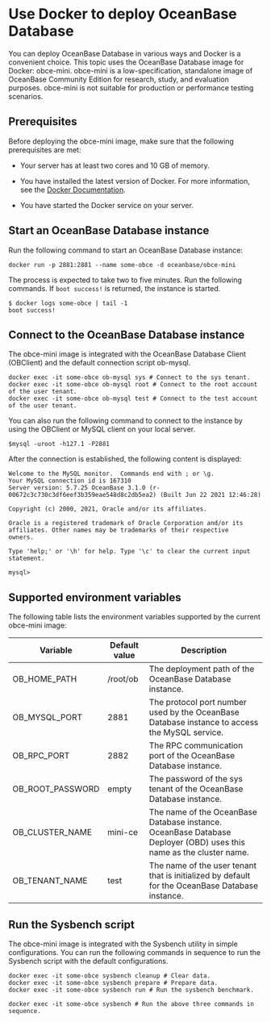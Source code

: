 Use Docker to deploy OceanBase Database 
============================================================

You can deploy OceanBase Database in various ways and Docker is a convenient choice. This topic uses the OceanBase Database image for Docker: obce-mini. obce-mini is a low-specification, standalone image of OceanBase Community Edition for research, study, and evaluation purposes. obce-mini is not suitable for production or performance testing scenarios. 

Prerequisites 
----------------------------------

Before deploying the obce-mini image, make sure that the following prerequisites are met:

* Your server has at least two cores and 10 GB of memory.

  

* You have installed the latest version of Docker. For more information, see the [Docker Documentation](https://docs.docker.com/get-docker/).

  

* You have started the Docker service on your server.

  




Start an OceanBase Database instance 
---------------------------------------------------------

Run the following command to start an OceanBase Database instance:

```unknow
docker run -p 2881:2881 --name some-obce -d oceanbase/obce-mini
```



The process is expected to take two to five minutes. Run the following commands. If `boot success!` is returned, the instance is started. 

```unknow
$ docker logs some-obce | tail -1
boot success!
```



Connect to the OceanBase Database instance 
---------------------------------------------------------------

The obce-mini image is integrated with the OceanBase Database Client (OBClient) and the default connection script ob-mysql. 

```unknow
docker exec -it some-obce ob-mysql sys # Connect to the sys tenant.
docker exec -it some-obce ob-mysql root # Connect to the root account of the user tenant.
docker exec -it some-obce ob-mysql test # Connect to the test account of the user tenant.
```



You can also run the following command to connect to the instance by using the OBClient or MySQL client on your local server. 

```unknow
$mysql -uroot -h127.1 -P2881
```



After the connection is established, the following content is displayed:

```unknow
Welcome to the MySQL monitor.  Commands end with ; or \g.
Your MySQL connection id is 167310
Server version: 5.7.25 OceanBase 3.1.0 (r-00672c3c730c3df6eef3b359eae548d8c2db5ea2) (Built Jun 22 2021 12:46:28)

Copyright (c) 2000, 2021, Oracle and/or its affiliates.

Oracle is a registered trademark of Oracle Corporation and/or its
affiliates. Other names may be trademarks of their respective
owners.

Type 'help;' or '\h' for help. Type '\c' to clear the current input statement.

mysql>
```



Supported environment variables 
----------------------------------------------------

The following table lists the environment variables supported by the current obce-mini image:


|     Variable     | Default value |                                                    Description                                                     |
|------------------|---------------|--------------------------------------------------------------------------------------------------------------------|
| OB_HOME_PATH     | /root/ob      | The deployment path of the OceanBase Database instance.                                                            |
| OB_MYSQL_PORT    | 2881          | The protocol port number used by the OceanBase Database instance to access the MySQL service.                      |
| OB_RPC_PORT      | 2882          | The RPC communication port of the OceanBase Database instance.                                                     |
| OB_ROOT_PASSWORD | empty         | The password of the sys tenant of the OceanBase Database instance.                                                 |
| OB_CLUSTER_NAME  | mini-ce       | The name of the OceanBase Database instance. OceanBase Database Deployer (OBD) uses this name as the cluster name. |
| OB_TENANT_NAME   | test          | The name of the user tenant that is initialized by default for the OceanBase Database instance.                    |



Run the Sysbench script 
--------------------------------------------

The obce-mini image is integrated with the Sysbench utility in simple configurations. You can run the following commands in sequence to run the Sysbench script with the default configurations. 

```unknow
docker exec -it some-obce sysbench cleanup # Clear data.
docker exec -it some-obce sysbench prepare # Prepare data.
docker exec -it some-obce sysbench run # Run the sysbench benchmark.

docker exec -it some-obce sysbench # Run the above three commands in sequence.
```


